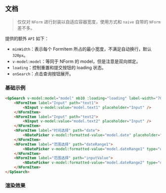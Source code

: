 ## 文档

> 仅仅对 `NForm` 进行封装以自适应容器宽度，使用方式和 `naive` 自带的 `NForm` 差不多。

提供的额外 `API` 如下：

-   `minWidth`：表示每个 FormItem 所占的最小宽度，不满足自动换行，默认 `320px`。
-   `v-model:model`：等同于 NForm 的 model，但是注意是双向绑定。
-   `loading`：控制重置和提交按钮的 loading 状态。
-   `onSearch`：点击查询按钮展开。

### 基础示例

```html
<GpSearch v-model:model="model" mb10 :loading="loading" label-width="70px" min-width="250px" @search="handleSearch">
    <NFormItem label="Input" path="text1">
        <NInput v-model:value="model.text1" placeholder="Input" />
    </NFormItem>
    <NFormItem label="Input" path="text2">
        <NInput v-model:value="model.text2" placeholder="Input" />
    </NFormItem>
    <NFormItem label="时间选择" path="date">
        <NDatePicker v-model:formatted-value="model.date" placeholder="时间选择" value-format="yyyy.MM.dd HH:mm:ss" />
    </NFormItem>
    <NFormItem label="范围选择" path="dateRange1">
        <NDatePicker v-model:formatted-value="model.dateRange1" type="daterange" placeholder="Input" />
    </NFormItem>
    <NFormItem label="范围选择" path="inputValue">
        <NDatePicker v-model:formatted-value="model.dateRange2" type="daterange" placeholder="Input" />
    </NFormItem>
</GpSearch>
```

### 渲染效果
